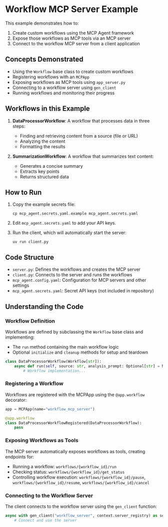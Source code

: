 # Workflow MCP Server Example

This example demonstrates how to:

1. Create custom workflows using the MCP Agent framework
2. Expose those workflows as MCP tools via an MCP server
3. Connect to the workflow MCP server from a client application

## Concepts Demonstrated

- Using the `Workflow` base class to create custom workflows
- Registering workflows with an `MCPApp`
- Exposing workflows as MCP tools using `app_server.py`
- Connecting to a workflow server using `gen_client`
- Running workflows and monitoring their progress

## Workflows in this Example

1. **DataProcessorWorkflow**: A workflow that processes data in three steps:
   - Finding and retrieving content from a source (file or URL)
   - Analyzing the content
   - Formatting the results

2. **SummarizationWorkflow**: A workflow that summarizes text content:
   - Generates a concise summary
   - Extracts key points
   - Returns structured data

## How to Run

1. Copy the example secrets file:
   ```
   cp mcp_agent.secrets.yaml.example mcp_agent.secrets.yaml
   ```

2. Edit `mcp_agent.secrets.yaml` to add your API keys.

3. Run the client, which will automatically start the server:
   ```
   uv run client.py
   ```

## Code Structure

- `server.py`: Defines the workflows and creates the MCP server
- `client.py`: Connects to the server and runs the workflows
- `mcp_agent.config.yaml`: Configuration for MCP servers and other settings
- `mcp_agent.secrets.yaml`: Secret API keys (not included in repository)

## Understanding the Code

### Workflow Definition

Workflows are defined by subclassing the `Workflow` base class and implementing:
- The `run` method containing the main workflow logic
- Optional `initialize` and `cleanup` methods for setup and teardown

```python
class DataProcessorWorkflow(Workflow[str]):
    async def run(self, source: str, analysis_prompt: Optional[str] = None, output_format: Optional[str] = None) -> WorkflowResult[str]:
        # Workflow implementation...
```

### Registering a Workflow

Workflows are registered with the MCPApp using the `@app.workflow` decorator:

```python
app = MCPApp(name="workflow_mcp_server")

@app.workflow
class DataProcessorWorkflowRegistered(DataProcessorWorkflow):
    pass
```

### Exposing Workflows as Tools

The MCP server automatically exposes workflows as tools, creating endpoints for:
- Running a workflow: `workflows/{workflow_id}/run`
- Checking status: `workflows/{workflow_id}/get_status`
- Controlling workflow execution: `workflows/{workflow_id}/pause`, `workflows/{workflow_id}/resume`, `workflows/{workflow_id}/cancel`

### Connecting to the Workflow Server

The client connects to the workflow server using the `gen_client` function:

```python
async with gen_client("workflow_server", context.server_registry) as server:
    # Connect and use the server
```